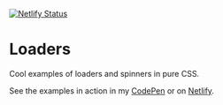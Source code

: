 [![Netlify Status](https://api.netlify.com/api/v1/badges/a52bed9f-5309-4dea-9f28-af85562939ef/deploy-status)](https://app.netlify.com/sites/loaders/deploys)

# Loaders

Cool examples of loaders and spinners in pure CSS.

See the examples in action in my [CodePen](https://codepen.io/Ferie/pen/wQMvXV) or on [Netlify](https://loaders.netlify.com/).
